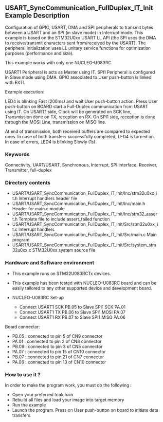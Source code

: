 ## <b>USART_SyncCommunication_FullDuplex_IT_Init Example Description</b>

Configuration of GPIO, USART, DMA and SPI peripherals to transmit 
bytes between a USART and an SPI (in slave mode) in Interrupt mode. This example is based on the STM32U0xx USART LL API 
(the SPI uses the DMA to receive/transmit characters sent from/received by the USART). The peripheral 
initialization uses LL unitary service functions for optimization purposes (performance and size).

This example works with only one NUCLEO-U083RC.


USART1 Peripheral is acts as Master using IT.
SPI1 Peripheral is configured in Slave mode using DMA.
GPIO associated to User push-button is linked with EXTI.

Example execution:

LED4 is blinking Fast (200ms) and wait User push-button action.
Press User push-button on BOARD start a Full-Duplex communication from USART using IT.
On USART1 side, Clock will be generated on SCK line, Transmission done on TX, reception on RX.
On SPI1 side, reception is done through the MOSI Line, transmission on MISO line.

At end of transmission, both received buffers are compared to expected ones.
In case of both transfers successfully completed, LED4 is turned on.
In case of errors, LED4 is blinking Slowly (1s).


### <b>Keywords</b>

Connectivity, UART/USART, Synchronous, Interrupt, SPI interface, Receiver, Transmitter, full-duplex

### <b>Directory contents</b>

  - USART/USART_SyncCommunication_FullDuplex_IT_Init/Inc/stm32u0xx_it.h        Interrupt handlers header file
  - USART/USART_SyncCommunication_FullDuplex_IT_Init/Inc/main.h                 Header for main.c module
  - USART/USART_SyncCommunication_FullDuplex_IT_Init/Inc/stm32_assert.h         Template file to include assert_failed function
  - USART/USART_SyncCommunication_FullDuplex_IT_Init/Src/stm32u0xx_it.c        Interrupt handlers
  - USART/USART_SyncCommunication_FullDuplex_IT_Init/Src/main.c                 Main program
  - USART/USART_SyncCommunication_FullDuplex_IT_Init/Src/system_stm32u0xx.c    STM32U0xx system source file


### <b>Hardware and Software environment</b>

  - This example runs on STM32U083RCTx devices.

  - This example has been tested with NUCLEO-U083RC board and can be
    easily tailored to any other supported device and development board.

  - NUCLEO-U083RC Set-up
    - Connect USART1 SCK PB.05 to Slave SPI1 SCK PA.01
    - Connect USART1 TX PB.06 to Slave SPI1 MOSI PA.07
    - Connect USART1 RX PB.07 to Slave SPI1 MISO PA.06

Board connector:

 - PB.05 : connected to pin 5 of CN9 connector
 - PA.01 : connected to pin 2 of CN8 connector
 - PB.06 : connected to pin 3 of CN5 connector
 - PA.07 : connected to pin 15 of CN10 connector
 - PB.07 : connected to pin 21 of CN7 connector
 - PA.06 : connected to pin 13 of CN10 connector

### <b>How to use it ?</b>

In order to make the program work, you must do the following :

 - Open your preferred toolchain
 - Rebuild all files and load your image into target memory
 - Run the example
 - Launch the program. Press on User push-button on board to initiate data transfers.

